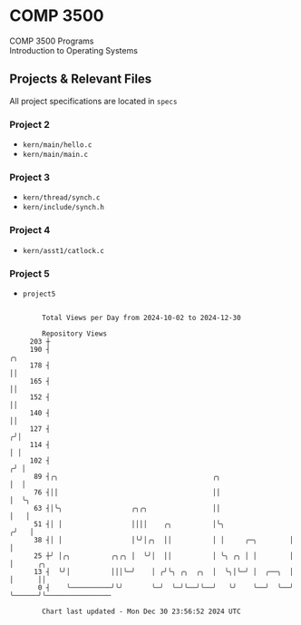 # COMP 3500
COMP 3500 Programs  
Introduction to Operating Systems  
## Projects & Relevant Files
All project specifications are located in `specs`
### Project 2
- `kern/main/hello.c`
- `kern/main/main.c`
### Project 3
- `kern/thread/synch.c`
- `kern/include/synch.h`
### Project 4
- `kern/asst1/catlock.c`
### Project 5
- `project5`

```

        Total Views per Day from 2024-10-02 to 2024-12-30

        Repository Views
     203 ┼
     190 ┤                                                              ╭╮
     178 ┤                                                              ││
     165 ┤                                                              ││
     152 ┤                                                              ││
     140 ┤                                                              ││
     127 ┤                                                             ╭╯│
     114 ┤                                                             │ │
     102 ┤                                                            ╭╯ │
      89 ┤╭╮                                      ╭╮                  │  │
      76 ┤││                                      ││                  │  ╰╮
      63 ┤│╰╮                 ╭╮╭╮                ││                  │   │
      51 ┤│ │                 ││││    ╭╮          │╰╮                ╭╯   │
      38 ┤│ │                 │╰╯│╭╮  ││          │ │     ╭─╮        │    │
      25 ┼╯ │╭╮          ╭╮╭╮ │  ╰╯│  ││          │ ╰╮ ╭╮ │ │        │    │      ╭╮
      13 ┤  ╰╯│          │││╰─╯    │ ╭╯╰╮ ╭╮  ╭╮  │  ╰╮│╰─╯ │  ╭──╮  │    │      ││
       0 ┤    ╰──────────╯╰╯       ╰─╯  ╰─╯╰──╯╰──╯   ╰╯    ╰──╯  ╰──╯    ╰──────╯╰────────────────

        Chart last updated - Mon Dec 30 23:56:52 2024 UTC
        
```

